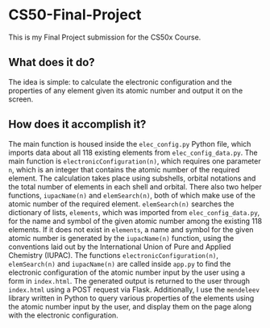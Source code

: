 # CS50-Final-Project

This is my Final Project submission for the CS50x Course.

## What does it do?
The idea is simple: to calculate the electronic configuration and the properties of any element given its atomic number and output it on the screen.

## How does it accomplish it?
The main function is housed inside the `elec_config.py` Python file, which imports data about all 118 existing elements from `elec_config_data.py`. The main function is `electronicConfiguration(n)`, which requires one parameter `n`, which is an integer that contains the atomic number of the required element. The calculation takes place using subshells, orbital notations and the total number of elements in each shell and orbital.
There also two helper functions, `iupacName(n)` and `elemSearch(n)`, both of which make use of the atomic number of the required element. `elemSearch(n)` searches the dictionary of lists, `elements`, which was imported from `elec_config_data.py`, for the name and symbol of the given atomic number among the existing 118 elements. If it does not exist in `elements`, a name and symbol for the given atomic number is generated by the `iupacName(n)` function, using the conventions laid out by the International Union of Pure and Applied Chemistry (IUPAC).
The functions `electronicConfiguration(n)`, `elemSearch(n)` and `iupacName(n)` are called inside `app.py` to find the electronic configuration of the atomic number input by the user using a form in `index.html`. The generated output is returned to the user through `index.html` using a POST request via Flask.
Additionally, I use the `mendeleev` library written in Python to query various properties of the elements using the atomic number input by the user, and display them on the page along with the electronic configuration.